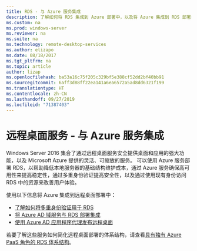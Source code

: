 ```yaml
---
title: RDS - 与 Azure 服务集成
description: 了解如何将 RDS 集成到 Azure 部署中，以及将 Azure 集成到 RDS 部署中。
ms.custom: na
ms.prod: windows-server
ms.reviewer: na
ms.suite: na
ms.technology: remote-desktop-services
ms.author: elizapo
ms.date: 08/18/2017
ms.tgt_pltfrm: na
ms.topic: article
author: lizap
ms.openlocfilehash: ba53a16c75f205c329bf5e388cf52dd2bf40bb91
ms.sourcegitcommit: 6aff3d88ff22ea141a6ea6572a5ad8dd6321f199
ms.translationtype: HT
ms.contentlocale: zh-CN
ms.lasthandoff: 09/27/2019
ms.locfileid: "71387403"
---
```

# <a name="remote-desktop-services---integrating-with-azure-services"></a>远程桌面服务 - 与 Azure 服务集成

Windows Server 2016 集合了通过远程桌面服务安全提供桌面和应用的强大功能，以及 Microsoft Azure 提供的灵活、可缩放的服务。 可以使用 Azure 服务部署 RDS，以帮助降低本地服务器的基础结构维护成本，通过 Azure 服务确保高可用性来提高稳定性，通过多重身份验证提高安全性，以及通过使用现有身份访问 RDS 中的资源来改善用户体验。

使用以下信息将 Azure 集成到远程桌面部署中：

- [了解如何将多重身份验证用于 RDS](/azure/multi-factor-authentication/nps-extension-remote-desktop-gateway)
- [将 Azure AD 域服务与 RDS 部署集成](rds-azure-adds.md)
- [使用 Azure AD 应用程序代理发布远程桌面](/azure/active-directory/application-proxy-publish-remote-desktop)

若要了解这些服务如何简化远程桌面部署的体系结构，请查看[具有独有 Azure PaaS 角色的 RDS 体系结构](desktop-hosting-logical-architecture.md#rds-architectures-with-unique-azure-paas-roles)。